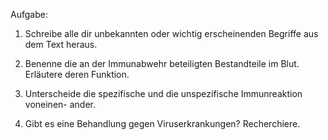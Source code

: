 Aufgabe:

1. Schreibe alle dir unbekannten oder wichtig erscheinenden Begriffe aus dem
Text heraus.

2. Benenne die an der Immunabwehr beteiligten Bestandteile im Blut. Erläutere
deren Funktion.
3. Unterscheide die spezifische und die unspezifische 
Immunreaktion voneinen-
ander.
4. Gibt es eine Behandlung gegen Viruserkrankungen? Recherchiere.